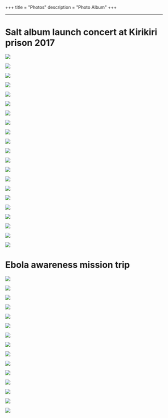 +++
title = "Photos"
description = "Photo Album"
+++

---

# Salt album launch concert at Kirikiri prison 2017

![](img/photos/onstage.jpg)

![](img/photos/salt1.jpg)

![](img/photos/salt2.jpg)

![](img/photos/salt3.jpg)

![](img/photos/salt4.jpg)

![](img/photos/salt5.jpg)

![](img/photos/salt6.jpg)

![](img/photos/salt7.jpg)

![](img/photos/salt8.jpg)

![](img/photos/salt9.jpg)

![](img/photos/salt10.jpg)

![](img/photos/salt11.jpg)

![](img/photos/salt12.jpg)

![](img/photos/salt13.jpg)

![](img/photos/salt14.jpg)

![](img/photos/salt15.jpg)

![](img/photos/salt16.jpg)

![](img/photos/salt17.jpg)

![](img/photos/salt18.jpg)

![](img/photos/salt19.jpg)

![](img/photos/salt20.jpg)

# Ebola awareness mission trip

![](img/photos/ebola1.jpg)

![](img/photos/ebola2.jpg)

![](img/photos/ebola3.jpg)

![](img/photos/ebola4.jpg)

![](img/photos/ebola5.jpg)

![](img/photos/ebola6.jpg)

![](img/photos/ebola7.jpg)

![](img/photos/ebola8.jpg)

![](img/photos/ebola9.jpg)

![](img/photos/ebola10.jpg)

![](img/photos/ebola11.jpg)

![](img/photos/ebola12.jpg)

![](img/photos/ebola13.jpg)

![](img/photos/ebola14.jpg)

![](img/photos/ebola15.jpg)



